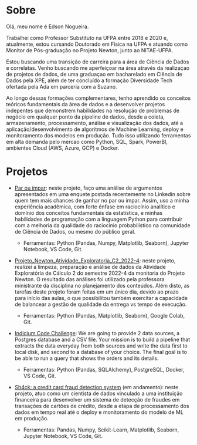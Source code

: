 # Sobre 
Olá, meu nome é Edson Nogueira.

Trabalhei como Professor Substituto na UFPA entre 2018 e 2020 e, atualmente, estou cursando Doutorado em Física na UFPA e atuando como Monitor de Pós-graduação no Projeto Newton, junto ao NITAE-UFPA.

Estou buscando uma transição de carreira para a área de Ciência de Dados e correlatas. Venho buscando me aperfeiçoar na área através da realizaçao de projetos de dados, de uma graduaçao em bacharelado em Ciência de Dados pela XPE, além de ter concluído a formação Diversidade Tech ofertada pela Ada em parceria com a Suzano.

Ao longo dessas formações complementares, tenho aprendido os conceitos teóricos fundamentais da área de dados e a desenvolver projetos indepentes que demonstrem habilidades na resolução de problemas de negócio em qualquer ponto da pipeline de dados, desde a coleta, armazenamento, processamento, análise e visualização dos dados, até a aplicação/desenvolvimento de algoritmos de Machine Learning, deploy e monitoramento dos modelos em produção. Tudo isso utilizando ferramentas em alta demanda pelo mercao como Python, SQL, Spark, PowerBI, ambientes Cloud (AWS, Azure, GCP) e Docker.

# Projetos
- [Par ou ímpar](../../../par_ou_impar/): neste projeto, faço uma análise de argumentos apresentados em uma enquete postada recentemente no Linkedin sobre quem tem mais chances de ganhar no par ou ímpar. Assim, uso a minha experiência acadêmica, com forte ênfase em raciocínio analítico e domínio dos conceitos fundamentais da estatística, e minhas habilidades de programação com a linguagem Python para contribuir com a melhoria da qualidade do raciocínio probabilístico na comunidade de Ciência de Dados, ou mesmo do público geral.
  - Ferramentas: Python (Pandas, Numpy, Matplotlib, Seaborn), Jupyter Notebook, VS Code, Git.


- [Projeto_Newton_Atividade_Exploratoria_C2_2022-4](../../../Projeto_Newton_Atividade_Exploratoria_C2_2022-4/): neste projeto, realizei a limpeza, preparação e análise de dados da Atividade Exploratória de Cálculo 2 do semestre 2022-4 da monitoria do Projeto Newton. O resultado das análises foi utilizado pela professora ministrante da disciplina no planejamento dos conteúdos. Além disto, as tarefas deste projeto foram feitas em um único dia, devido ao prazo para início das aulas, o que possibilitou também exercitar a capacidade de balancear a gestão de qualidade da entrega vs tempo de execução.   
  - Ferramentas: Python (Pandas, Matplotlib, Seaborn), Google Colab, Git.

- [Indicium Code Challenge](../../../code-challenge-indicium/): We are going to provide 2 data sources, a Postgres database and a CSV file. Your mission is to build a pipeline that extracts the data everyday from both sources and write the data first to local disk, and second to a database of your choice. The final goal is to be able to run a query that shows the orders and its details.
  - Ferramentas: Python (Pandas, SQLAlchemy), PostgreSQL, Docker, VS Code, Git.
  
- [Sh4ck: a credit card fraud detection system](../../../credit_card_fraud_detection/) (em andamento): neste projeto, atuo como um cientista de dados 
vinculado a uma instituição financeira para desenvolver um sistema de detecção de fraudes em transações de cartões de crédito, desde a etapa de 
processamento dos dados em tempo real até o deploy e monitoramento do modelo de ML em produção.
  - Ferramentas: Pandas, Numpy, Scikit-Learn, Matplotlib, Seaborn, Jupyter Notebook, VS Code, Git.
